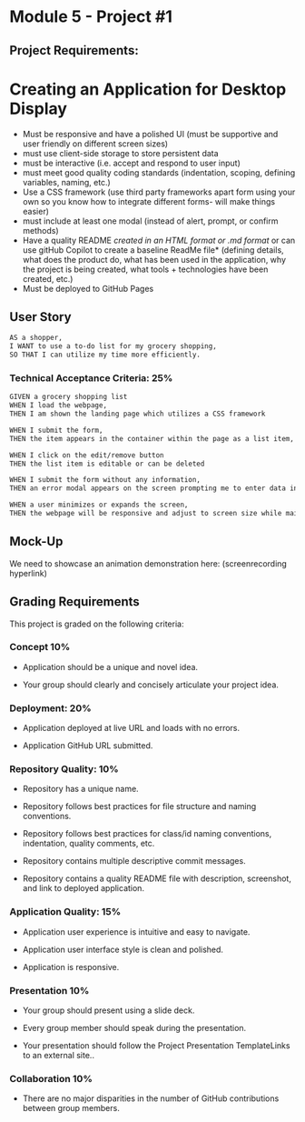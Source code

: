 # Module 5 - Project #1

## Project Requirements:

# Creating an Application for Desktop Display

- Must be responsive and have a polished UI (must be supportive and user friendly on different screen sizes)
- must use client-side storage to store persistent data
- must be interactive (i.e. accept and respond to user input)
- must meet good quality coding standards (indentation, scoping, defining variables, naming, etc.)
- Use a CSS framework (use third party frameworks apart form using your own so you know how to integrate different forms- will make things easier)
- must include at least one modal (instead of alert, prompt, or confirm methods)
- Have a quality README _created in an HTML format or .md format_ or can use gitHub Copilot to create a baseline ReadMe file\* (defining details, what does the product do, what has been used in the application, why the project is being created, what tools + technologies have been created, etc.)
- Must be deployed to GitHub Pages

## User Story

```md
AS a shopper,
I WANT to use a to-do list for my grocery shopping,
SO THAT I can utilize my time more efficiently.
```

### Technical Acceptance Criteria: 25%

```md
GIVEN a grocery shopping list
WHEN I load the webpage,
THEN I am shown the landing page which utilizes a CSS framework

WHEN I submit the form,
THEN the item appears in the container within the page as a list item, and is stored in localStorage.

WHEN I click on the edit/remove button
THEN the list item is editable or can be deleted

WHEN I submit the form without any information,
THEN an error modal appears on the screen prompting me to enter data in the form (Look into the CSS framework's documentation for more information!)

WHEN a user minimizes or expands the screen,
THEN the webpage will be responsive and adjust to screen size while maintaining a clean UI
```

## Mock-Up

We need to showcase an animation demonstration here: (screenrecording hyperlink)

## Grading Requirements

This project is graded on the following criteria:

### Concept 10%

- Application should be a unique and novel idea.

- Your group should clearly and concisely articulate your project idea.

### Deployment: 20%

- Application deployed at live URL and loads with no errors.

- Application GitHub URL submitted.

### Repository Quality: 10%

- Repository has a unique name.

- Repository follows best practices for file structure and naming conventions.

- Repository follows best practices for class/id naming conventions, indentation, quality comments, etc.

- Repository contains multiple descriptive commit messages.

- Repository contains a quality README file with description, screenshot, and link to deployed application.

### Application Quality: 15%

- Application user experience is intuitive and easy to navigate.

- Application user interface style is clean and polished.

- Application is responsive.

### Presentation 10%

- Your group should present using a slide deck.

- Every group member should speak during the presentation.

- Your presentation should follow the Project Presentation TemplateLinks to an external site..

### Collaboration 10%

- There are no major disparities in the number of GitHub contributions between group members.
